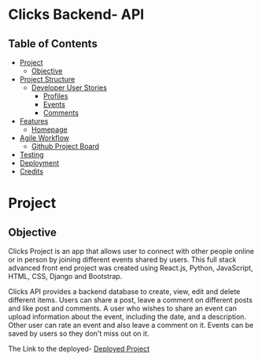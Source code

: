 # **Clicks Backend- API**

## Table of Contents

- [Project](#project)
  * [Objective](#objective)
- [Project Structure](#project-structure)
  * [Developer User Stories](#developer-user-stories)
    + [Profiles](#profiles)
    + [Events](#events)
    + [Comments](#comments)
- [Features](#features)
  * [Homepage](#homepage)
- [Agile Workflow](#agile-workflow)
  * [Github Project Board](#github-project-board)
- [Testing](#testing)
- [Deployment](#deployment)
- [Credits](#credits)

# **Project**

## Objective

Clicks Project is an app that allows user to connect with other people online or in person by joining different events shared by users. This full stack advanced front end project was created using React.js, Python, JavaScript, HTML, CSS, Django and Bootstrap.

Clicks API provides a backend database to create, view, edit and delete different items. Users can share a post, leave a comment on different posts and like post and comments. A user who wishes to share an event can upload information about the event, including the date, and a description. Other user can rate an event and also leave a comment on it. Events can be saved by users so they don't miss out on it.

The Link to the deployed- [Deployed Project]()


